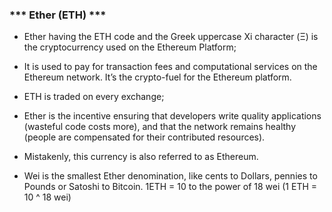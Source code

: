 ###     *** Ether (ETH) ***

- Ether having the ETH code and the Greek uppercase Xi character (Ξ) is the cryptocurrency used on the Ethereum Platform;

- It is used to pay for transaction fees and computational services on the Ethereum network. It’s the crypto-fuel for the Ethereum platform.

- ETH is traded on every exchange;

- Ether is the incentive ensuring that developers write quality applications (wasteful code costs more), and that the network remains healthy (people are compensated for their contributed resources).

- Mistakenly, this currency is also referred to as Ethereum.

- Wei is the smallest Ether denomination, like cents to Dollars, pennies to Pounds or Satoshi to Bitcoin. 1ETH = 10 to the power of 18 wei (1 ETH = 10 ^ 18 wei)
